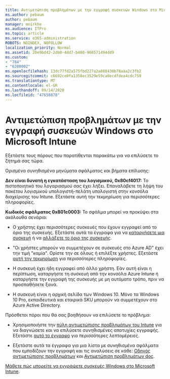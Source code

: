 ```yaml
---
title: Αντιμετώπιση προβλημάτων με την εγγραφή συσκευών Windows στο Microsoft Intune
ms.author: pebaum
author: pebaum
manager: mnirkhe
ms.audience: ITPro
ms.topic: article
ms.service: o365-administration
ROBOTS: NOINDEX, NOFOLLOW
localization_priority: Normal
ms.assetid: 20e9bd42-2db0-4dd7-b480-966571494dd9
ms.custom:
- "784"
- "6200002"
ms.openlocfilehash: 13dc77fd2a575fbd227a2a880438b78aaa2c3fb2
ms.sourcegitcommit: c6692ce0fa1358ec3529e59ca0ecdfdea4cdc759
ms.translationtype: MT
ms.contentlocale: el-GR
ms.lasthandoff: 09/14/2020
ms.locfileid: "47658878"
---
```

# <a name="troubleshoot-issues-with-enrolling-windows-devices-in-microsoft-intune"></a>Αντιμετώπιση προβλημάτων με την εγγραφή συσκευών Windows στο Microsoft Intune

Εξετάστε τους πόρους που παρατίθενται παρακάτω για να επιλύσετε το ζήτημά σας τώρα.
  
Ορισμένα συνηθισμένα μηνύματα σφάλματος και βήματα επίλυσης:
  
 **Δεν είναι δυνατή η εγκατάσταση του λογισμικού, 0x80cf4017:** Το πιστοποιητικό του λογαριασμού σας έχει λήξει. Επαναλάβετε τη λήψη του πακέτου λογισμικού υπολογιστή-πελάτη υπολογιστή στην κονσόλα διαχείρισης του Intune. Εξετάστε αυτή την τεκμηρίωση για περισσότερες πληροφορίες.
  
 **Κωδικός σφάλματος 0x801c0003:** Το σφάλμα μπορεί να προκύψει στα ακόλουθα σενάρια:
  
-  Ο χρήστης έχει περισσότερες συσκευές που έχουν εγγραφεί από το όριο της συσκευής. Εξετάστε αυτά τα έγγραφα για να [καταργήσετε μια συσκευή](https://docs.microsoft.com/intune/devices-wipe) ή να [αλλάξετε το όριο της συσκευής](https://docs.microsoft.com/intune/enrollment-restrictions-set#set-device-limit-restrictions).

-  "Οι χρήστες μπορούν να συμμετέχουν σε συσκευές στο Azure AD" έχει την τιμή "καμία". Ορίστε την σε όλους ή επιλέξτε χρήστες. Εξετάστε [αυτή την τεκμηρίωση](https://docs.microsoft.com/azure/active-directory/device-management-azure-portal#configure-device-settings) για περισσότερες πληροφορίες.

-  Η συσκευή έχει ήδη εγγραφεί από άλλο χρήστη. Εάν αυτή είναι η περίπτωση, καταργήστε τη συσκευή από την κονσόλα Azure Intune ή καταργήστε την εγγραφή της συσκευής με μη αυτόματο τρόπο, πριν να προσπαθήσετε ξανά.

-  Η συσκευή είναι η αρχική σελίδα των Windows 10. Μόνο τα Windows 10 Pro, εκπαιδευτικά και εταιρικά SKU μπορούν να συμμετέχουν στο Azure Active Directory.

Πρόσθετοι πόροι που θα σας βοηθήσουν να επιλύσετε το πρόβλημα:
  
-  Χρησιμοποιήστε την [πύλη αντιμετώπισης προβλημάτων του Intune](https://devicemanagement.microsoft.com/#blade/Microsoft_Intune_DeviceSettings/TroubleshootBlade) για να διαγνώσετε και να επιλύσετε συνηθισμένες αποτυχίες εγγραφής. Εξετάστε [αυτό το έγγραφο](https://docs.microsoft.com/intune/help-desk-operators) για περισσότερες λεπτομέρειες.

-  Εξετάστε αυτά τα έγγραφα για μια λίστα με συνηθισμένα σφάλματα που εμποδίζουν την εγγραφή και τις αναλύσεις σε κάθε: [Οδηγός αντιμετώπισης προβλημάτων](https://support.microsoft.com/help/4089533/troubleshooting-windows-device-enrollment-problems-in-microsoft-intune) και [Αντιμετώπιση προβλημάτων doc](https://docs.microsoft.com/intune-classic/troubleshoot/troubleshoot-device-enrollment-in-intune).

[Μάθετε πώς μπορείτε να εγγράψετε συσκευές Windows στο Microsoft Intune](https://docs.microsoft.com/intune/windows-enroll).

